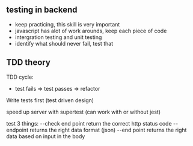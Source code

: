 ## testing in backend

- keep practicing, this skill is very important
- javascript has alot of work arounds, keep each piece of code
- intergration testing and unit testing
- identify what should never fail, test that


## TDD theory
TDD cycle:
- test fails => test passes => refactor

Write tests first (test driven design)

speed up server with supertest (can work with or without jest)

test 3 things:
--check end point return the correct http status code
--endpoint returns the right data format (json)
--end point returns the right data based on input in the body